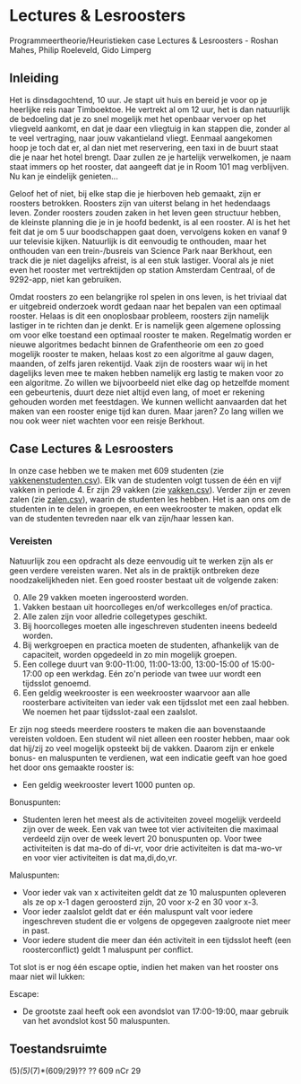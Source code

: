 # Lectures & Lesroosters
Programmeertheorie/Heuristieken case Lectures & Lesroosters - Roshan Mahes, Philip Roeleveld, Gido Limperg

## Inleiding
Het is dinsdagochtend, 10 uur. Je stapt uit huis en bereid je voor op je heerlijke reis naar Timboektoe. He vertrekt al om 12 uur, het is dan natuurlijk de bedoeling dat je zo snel mogelijk met het openbaar vervoer op het vliegveld aankomt, en dat je daar een vliegtuig in kan stappen die, zonder al te veel vertraging, naar jouw vakantieland vliegt. Eenmaal aangekomen hoop je toch dat er, al dan niet met reservering, een taxi in de buurt staat die je naar het hotel brengt. Daar zullen ze je hartelijk verwelkomen, je naam staat immers op het rooster, dat aangeeft dat je in Room 101 mag verblijven. Nu kan je eindelijk genieten...

Geloof het of niet, bij elke stap die je hierboven heb gemaakt, zijn er roosters betrokken. Roosters zijn van uiterst belang in het hedendaags leven. Zonder roosters zouden zaken in het leven geen structuur hebben, de kleinste planning die je in je hoofd bedenkt, is al een rooster. Al is het het feit dat je om 5 uur boodschappen gaat doen, vervolgens koken en vanaf 9 uur televisie kijken. Natuurlijk is dit eenvoudig te onthouden, maar het onthouden van een trein-/busreis van Science Park naar Berkhout, een track die je niet dagelijks afreist, is al een stuk lastiger. Vooral als je niet even het rooster met vertrektijden op station Amsterdam Centraal, of de 9292-app, niet kan gebruiken.

Omdat roosters zo een belangrijke rol spelen in ons leven, is het triviaal dat er uitgebreid onderzoek wordt gedaan naar het bepalen van een optimaal rooster. Helaas is dit een onoplosbaar probleem, roosters zijn namelijk lastiger in te richten dan je denkt. Er is namelijk geen algemene oplossing om voor elke toestand een optimaal rooster te maken. Regelmatig worden er nieuwe algoritmes bedacht binnen de Grafentheorie om een zo goed mogelijk rooster te maken, helaas kost zo een algoritme al gauw dagen, maanden, of zelfs jaren rekentijd. Vaak zijn de roosters waar wij in het dagelijks leven mee te maken hebben namelijk erg lastig te maken voor zo een algoritme. Zo willen we bijvoorbeeld niet elke dag op hetzelfde moment een gebeurtenis, duurt deze niet altijd even lang, of moet er rekening gehouden worden met feestdagen. We kunnen wellicht aanvaarden dat het maken van een rooster enige tijd kan duren. Maar jaren? Zo lang willen we nou ook weer niet wachten voor een reisje Berkhout.

## Case Lectures & Lesroosters
In onze case hebben we te maken met 609 studenten (zie [vakkenenstudenten.csv](https://github.com/Roshanmahes/Lectures-Lesroosters/blob/master/studentenenvakken.csv)). Elk van de studenten volgt tussen de één en vijf vakken in periode 4. Er zijn 29 vakken (zie [vakken.csv](https://github.com/Roshanmahes/Lectures-Lesroosters/blob/master/vakken.csv)). Verder zijn er zeven zalen (zie [zalen.csv](https://github.com/Roshanmahes/Lectures-Lesroosters/blob/master/zalen.csv)), waarin de studenten les hebben. Het is aan ons om de studenten in te delen in groepen, en een weekrooster te maken, opdat elk van de studenten tevreden naar elk van zijn/haar lessen kan.

### Vereisten
Natuurlijk zou een opdracht als deze eenvoudig uit te werken zijn als er geen verdere vereisten waren. Net als in de praktijk ontbreken deze noodzakelijkheden niet. Een goed rooster bestaat uit de volgende zaken:

  0. Alle 29 vakken moeten ingeroosterd worden.
  1. Vakken bestaan uit hoorcolleges en/of werkcolleges en/of practica.
  2. Alle zalen zijn voor alledrie collegetypes geschikt.
  3. Bij hoorcolleges moeten alle ingeschreven studenten ineens bedeeld worden.
  4. Bij werkgroepen en practica moeten de studenten, afhankelijk van de capaciteit, worden opgedeeld in zo min mogelijk groepen.
  5. Een college duurt van 9:00-11:00, 11:00-13:00, 13:00-15:00 of 15:00-17:00 op een werkdag. Eén zo'n periode van twee uur wordt een tijdsslot genoemd.
  6. Een geldig weekrooster is een weekrooster waarvoor aan alle roosterbare activiteiten van ieder vak een tijdsslot met een zaal hebben. We noemen het paar tijdsslot-zaal een zaalslot.

Er zijn nog steeds meerdere roosters te maken die aan bovenstaande vereisten voldoen. Een student wil niet alleen een rooster hebben, maar ook dat hij/zij zo veel mogelijk opsteekt bij de vakken. Daarom zijn er enkele bonus- en maluspunten te verdienen, wat een indicatie geeft van hoe goed het door ons gemaakte rooster is:

  * Een geldig weekrooster levert 1000 punten op.
  
  Bonuspunten:
  * Studenten leren het meest als de activiteiten zoveel mogelijk verdeeld zijn over de week. Een vak van twee tot vier activiteiten die maximaal verdeeld zijn over de week levert 20 bonuspunten op. Voor twee activiteiten is dat ma-do of di-vr, voor drie activiteiten is dat ma-wo-vr en voor vier activiteiten is dat ma,di,do,vr.
  
  Maluspunten:
  * Voor ieder vak van x activiteiten geldt dat ze 10 maluspunten opleveren als ze op x-1 dagen geroosterd zijn, 20 voor x-2 en 30 voor x-3.
  * Voor ieder zaalslot geldt dat er één maluspunt valt voor iedere ingeschreven student die er volgens de opgegeven zaalgroote niet meer in past.
  * Voor iedere student die meer dan één activiteit in een tijdsslot heeft (een roosterconflict) geldt 1 maluspunt per conflict.

Tot slot is er nog één escape optie, indien het maken van het rooster ons maar niet wil lukken:

  Escape:
  * De grootste zaal heeft ook een avondslot van 17:00-19:00, maar gebruik van het avondslot kost 50 maluspunten.

## Toestandsruimte
(5)*(5)*(7)*(609/29)??
?? 609 nCr 29
